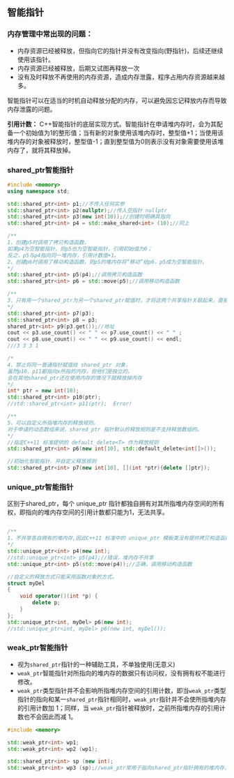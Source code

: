 ## 智能指针

### 内存管理中常出现的问题：
* 内存资源已经被释放，但指向它的指针并没有改变指向(野指针)，后续还继续使用该指针。
* 内存资源已经被释放，后期又试图再释放一次
* 没有及时释放不再使用的内存资源，造成内存泄露，程序占用内存资源越来越多。

智能指针可以在适当的时机自动释放分配的内存，可以避免因忘记释放内存而导致内存泄露的问题。

**引用计数：** C++智能指针的底层实现方式。智能指针在申请堆内存时，会为其配备一个初始值为1的整形值；当有新的对象使用该堆内存时，整型值+1；当使用该堆内存的对象被释放时，整型值-1；直到整型值为0则表示没有对象需要使用该堆内存了，就将其释放掉。

### shared_ptr智能指针
```C++
#include <memory>
using namespace std;

std::shared_ptr<int> p1;//不传入任何实参
std::shared_ptr<int> p2(nullptr);//传入空指针 nullptr
std::shared_ptr<int> p3(new int(10));//创建时明确其指向
std::shared_ptr<int> p4 = std::make_shared<int> (10);//同上

/**
1、创建p5时调用了拷贝构造函数，
如果p4为空智能指针，则p5也为空智能指针，引用初始值为0；
反之，p5与p4指向同一堆内存，引用计数值+1。
2、创建p6时调用了移动构造函数，则p5的堆内存将“移动”给p6，p5成为空智能指针。
*/
std::shared_ptr<int> p5(p4);//调用拷贝构造函数
std::shared_ptr<int> p6 = std::move(p5);//调用移动构造函数

/**
3、只有用一个shared_ptr为另一个shared_ptr赋值时，才将这两个共享指针关联起来，直接使用地址值会导致各个shared_ptr独立。
*/
std::shared_ptr<int> p7(p3);
std::shared_ptr<int> p8 = p3;
shared_ptr<int> p9(p3.get());//地址
cout << p3.use_count() << " " << p7.use_count() << " " ;
cout << p8.use_count() << " " << p9.use_count() << endl;
///3 3 3 1

/*
4、禁止将同一普通指针赋值给 shared_ptr 对象，
虽然p10、p11都指向x所指的内存，但他们是独立的，
会在其他shared_ptr还在使用内存的情况下就释放掉内存
*/
int* ptr = new int(10);
std::shared_ptr<int> p10(ptr);
//std::shared_ptr<int> p11(ptr);  Error!

/**
5、可以自定义所指堆内存的释放规则。
对于申请的动态数组来说，shared_ptr 指针默认的释放规则是不支持释放数组的。
*/
//指定C++11 标准提供的 default_delete<T> 作为释放规则
std::shared_ptr<int> p6(new int[10], std::default_delete<int[]>());

//初始化智能指针，并自定义释放规则
std::shared_ptr<int> p7(new int[10], [](int *ptr){delete []ptr});

```

### unique_ptr智能指针
区别于shared_ptr，每个 unique_ptr 指针都独自拥有对其所指堆内存空间的所有权，即指向的堆内存空间的引用计数都只能为1，无法共享。
```C++

/**
1、不共享各自拥有的堆内存,因此C++11 标准中的 unique_ptr 模板类没有提供拷贝构造函数，只提供了移动构造函数。
*/
std::unique_ptr<int> p4(new int);
//std::unique_ptr<int> p5(p4);//错误，堆内存不共享
std::unique_ptr<int> p5(std::move(p4));//正确，调用移动构造函数

//自定义的释放方式只能采用函数对象的方式。
struct myDel
{
    void operator()(int *p) {
        delete p;
    }
};
std::unique_ptr<int, myDel> p6(new int);
//std::unique_ptr<int, myDel> p6(new int, myDel());

```

### weak_ptr智能指针
* 视为`shared_ptr`指针的一种辅助工具，不单独使用(无意义)
* `weak_ptr`智能指针对所指向的堆内存的数据只有访问权，没有拥有权不能进行修改。
* `weak_ptr`类型指针并不会影响所指堆内存空间的引用计数，即当`weak_ptr`类型指针的指向和某一`shared_ptr`指针相同时，`weak_ptr`指针并不会使所指堆内存的引用计数加 1；同样，当 `weak_ptr`指针被释放时，之前所指堆内存的引用计数也不会因此而减 1。
```C++
#include <memory>

std::weak_ptr<int> wp1;
std::weak_ptr<int> wp2 (wp1);

std::shared_ptr<int> sp (new int);
std::weak_ptr<int> wp3 (sp);//weak_ptr常用于指向shared_ptr指针拥有的堆内存，
```

